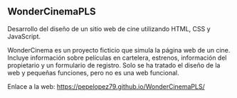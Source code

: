 ## WonderCinemaPLS
Desarrollo del diseño de un sitio web de cine utilizando HTML, CSS y JavaScript.

WonderCinema es un proyecto ficticio que simula la página web de un cine. Incluye información sobre películas en cartelera, estrenos, información del propietario y un formulario de registro.
Solo se ha tratado el diseño de la web y pequeñas funciones, pero no es una web funcional.

Enlace a la web: https://pepelopez79.github.io/WonderCinemaPLS/
